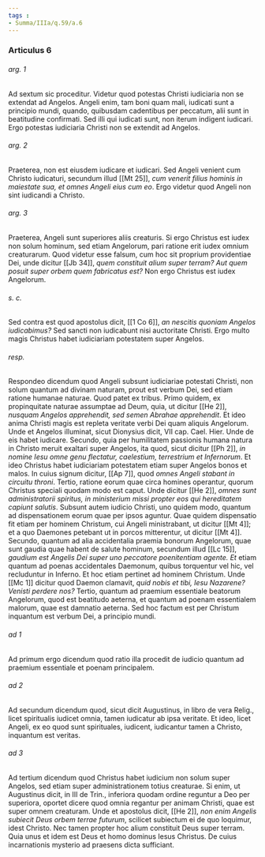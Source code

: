 ```yaml
---
tags : 
- Summa/IIIa/q.59/a.6
---
```


### Articulus 6

###### arg. 1
Ad sextum sic proceditur. Videtur quod potestas Christi iudiciaria non se extendat ad Angelos. Angeli enim, tam boni quam mali, iudicati sunt a principio mundi, quando, quibusdam cadentibus per peccatum, alii sunt in beatitudine confirmati. Sed illi qui iudicati sunt, non iterum indigent iudicari. Ergo potestas iudiciaria Christi non se extendit ad Angelos.

###### arg. 2
Praeterea, non est eiusdem iudicare et iudicari. Sed Angeli venient cum Christo iudicaturi, secundum illud [[Mt 25]], *cum venerit filius hominis in maiestate sua, et omnes Angeli eius cum eo*. Ergo videtur quod Angeli non sint iudicandi a Christo.

###### arg. 3
Praeterea, Angeli sunt superiores aliis creaturis. Si ergo Christus est iudex non solum hominum, sed etiam Angelorum, pari ratione erit iudex omnium creaturarum. Quod videtur esse falsum, cum hoc sit proprium providentiae Dei, unde dicitur [[Jb 34]], *quem constituit alium super terram? Aut quem posuit super orbem quem fabricatus est?* Non ergo Christus est iudex Angelorum.

###### s. c.
Sed contra est quod apostolus dicit, [[1 Co 6]], *an nescitis quoniam Angelos iudicabimus?* Sed sancti non iudicabunt nisi auctoritate Christi. Ergo multo magis Christus habet iudiciariam potestatem super Angelos.

###### resp.
Respondeo dicendum quod Angeli subsunt iudiciariae potestati Christi, non solum quantum ad divinam naturam, prout est verbum Dei, sed etiam ratione humanae naturae. Quod patet ex tribus. Primo quidem, ex propinquitate naturae assumptae ad Deum, quia, ut dicitur [[He 2]], *nusquam Angelos apprehendit, sed semen Abrahae apprehendit*. Et ideo anima Christi magis est repleta veritate verbi Dei quam aliquis Angelorum. Unde et Angelos illuminat, sicut Dionysius dicit, VII cap. Cael. Hier. Unde de eis habet iudicare. Secundo, quia per humilitatem passionis humana natura in Christo meruit exaltari super Angelos, ita quod, sicut dicitur [[Ph 2]], *in nomine Iesu omne genu flectatur, caelestium, terrestrium et Infernorum*. Et ideo Christus habet iudiciariam potestatem etiam super Angelos bonos et malos. In cuius signum dicitur, [[Ap 7]], quod *omnes Angeli stabant in circuitu throni*. Tertio, ratione eorum quae circa homines operantur, quorum Christus speciali quodam modo est caput. Unde dicitur [[He 2]], *omnes sunt administratorii spiritus, in ministerium missi propter eos qui hereditatem capiunt salutis*. Subsunt autem iudicio Christi, uno quidem modo, quantum ad dispensationem eorum quae per ipsos aguntur. Quae quidem dispensatio fit etiam per hominem Christum, cui Angeli ministrabant, ut dicitur [[Mt 4]]; et a quo Daemones petebant ut in porcos mitterentur, ut dicitur [[Mt 4]]. Secundo, quantum ad alia accidentalia praemia bonorum Angelorum, quae sunt gaudia quae habent de salute hominum, secundum illud [[Lc 15]], *gaudium est Angelis Dei super uno peccatore poenitentiam agente. Et* etiam quantum ad poenas accidentales Daemonum, quibus torquentur vel hic, vel recluduntur in Inferno. Et hoc etiam pertinet ad hominem Christum. Unde [[Mc 1]] dicitur quod Daemon clamavit, *quid nobis et tibi, Iesu Nazarene? Venisti perdere nos?* Tertio, quantum ad praemium essentiale beatorum Angelorum, quod est beatitudo aeterna, et quantum ad poenam essentialem malorum, quae est damnatio aeterna. Sed hoc factum est per Christum inquantum est verbum Dei, a principio mundi.

###### ad 1
Ad primum ergo dicendum quod ratio illa procedit de iudicio quantum ad praemium essentiale et poenam principalem.

###### ad 2
Ad secundum dicendum quod, sicut dicit Augustinus, in libro de vera Relig., licet spiritualis iudicet omnia, tamen iudicatur ab ipsa veritate. Et ideo, licet Angeli, ex eo quod sunt spirituales, iudicent, iudicantur tamen a Christo, inquantum est veritas.

###### ad 3
Ad tertium dicendum quod Christus habet iudicium non solum super Angelos, sed etiam super administrationem totius creaturae. Si enim, ut Augustinus dicit, in III de Trin., inferiora quodam ordine reguntur a Deo per superiora, oportet dicere quod omnia regantur per animam Christi, quae est super omnem creaturam. Unde et apostolus dicit, [[He 2]], *non enim Angelis subiecit Deus orbem terrae futurum*, scilicet subiectum ei de quo loquimur, idest Christo. Nec tamen propter hoc alium constituit Deus super terram. Quia unus et idem est Deus et homo dominus Iesus Christus. De cuius incarnationis mysterio ad praesens dicta sufficiant.

